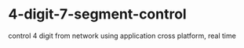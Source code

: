 # 4-digit-7-segment-control
control 4 digit from network using application cross platform, real time
